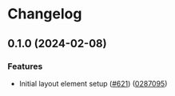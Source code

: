 # Changelog

## 0.1.0 (2024-02-08)


### Features

* Initial layout element setup ([#621](https://github.com/EOX-A/EOxElements/issues/621)) ([0287095](https://github.com/EOX-A/EOxElements/commit/0287095297269b057d9927f89ab1afd1bd9543bf))
